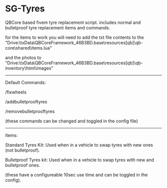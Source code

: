 # SG-Tyres
QBCore based fivem tyre replacement script. includes normal and bulletproof tyre replacement items and commands.


for the items to work you will need to add the txt file contents to the "Drive:\txData\QBCoreFramework_46B3BD.base\resources\[qb]\qb-core\shared\items.lua" 

and the photos to "Drive:\txData\QBCoreFramework_46B3BD.base\resources\[qb]\qb-inventory\html\images"

--------

Default Commands: 

/fixwheels

/addbulletprooftyres

/removebulletprooftyres

(these commands can be changed and toggled in the config file)

---------

Items:

Standard Tyres Kit: Used when in a vehicle to swap tyres with new ones (not bulletproof).

Bulletproof Tyres kit: Used when in a vehicle to swap tyres with new and bulletproof ones.

(these have a configureable 10sec use time and can be toggled in the config).
